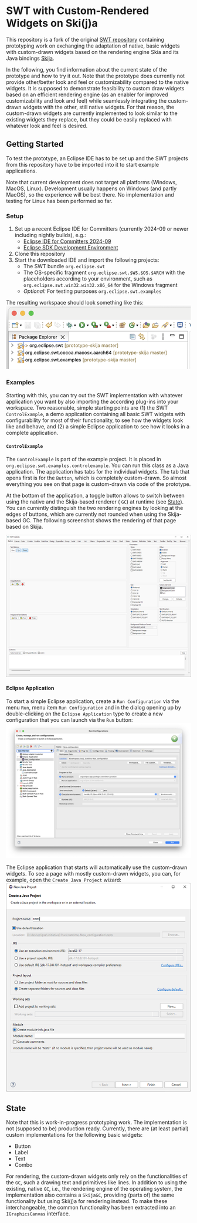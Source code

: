 # SWT with Custom-Rendered Widgets on Ski(j)a

This repository is a fork of the original [SWT repository](https://github.com/eclipse-platform/eclipse.platform.swt) containing prototyping work on exchanging the adaptation of native, basic widgets with custom-drawn widgets based on the rendering engine Skia and its Java bindings [Skija](https://github.com/JetBrains/skija).

In the following, you find information about the current state of the prototype and how to try it out. Note that the prototype does currently not provide other/better look and feel or customizability compared to the native widgets. It is supposed to demonstrate feasibility to custom draw widgets based on an efficient rendering engine (as an enabler for improved customizability and look and feel) while seamlessly integrating the custom-drawn widgets with the other, still native widgets. For that reason, the custom-drawn widgets are currently implemented to look similar to the existing widgets they replace, but they could be easily replaced with whatever look and feel is desired.

## Getting Started

To test the prototype, an Eclipse IDE has to be set up and the SWT projects from this repository have to be imported into it to start example applications.

Note that current development does not target all platforms (Windows, MacOS, Linux). Development usually happens on Windows (and partly MacOS), so the experience will be best there. No implementation and testing for Linux has been performed so far.

### Setup

1. Set up a recent Eclipse IDE for Committers (currently 2024-09 or newer including nightly builds), e.g.:
   - [Eclipse IDE for Committers 2024-09](https://www.eclipse.org/downloads/packages/release/2024-09/r/eclipse-ide-eclipse-committers)
   - [Eclipse SDK Development Environment](https://github.com/eclipse-platform/eclipse.platform?tab=readme-ov-file#how-to-contribute)
2. Clone this repository
3. Start the downloaded IDE and import the following projects:
   - The SWT bundle `org.eclipse.swt`
   - The OS-specific fragment `org.eclipse.swt.$WS.$OS.$ARCH` with the placeholders according to your environment, such as `org.eclipse.swt.win32.win32.x86_64` for the Windows fragment
   - _Optional:_ For testing purposes `org.eclipse.swt.examples`

The resulting workspace should look something like this:
![Workspace after setup](readme_images/workspace_after_setup.png)

### Examples

Starting with this, you can try out the SWT implementation with whatever application you want by also importing the according plug-ins into your workspace. Two reasonable, simple starting points are (1) the SWT `ControlExample`, a demo application containing all basic SWT widgets with configurability for most of their functionality, to see how the widgets look like and behave, and (2) a simple Eclipse application to see how it looks in a complete application.

#### `ControlExample`

The `ControlExample` is part of the example project. It is placed in `org.eclipse.swt.examples.controlexample`. You can run this class as a Java application. The application has tabs for the individual widgets. The tab that opens first is for the `Button`, which is completely custom-drawn. So almost everything you see on that page is custom-drawn via code of the prototype.

At the bottom of the application, a toggle button allows to switch between using the native and the Skija-based renderer ( `GC`) at runtime (see [State](#state)). You can currently distinguish the two rendering engines by looking at the edges of buttons, which are currently not rounded when using the Skija-based GC. The following screenshot shows the rendering of that page based on Skija.

![ControlExample Button Page](readme_images/controls_button_windows_custom_skijagc.png)

#### Eclipse Application

To start a simple Eclipse application, create a `Run Configuration` via the menu `Run`, menu item `Run Configuration` and in the dialog opening up by double-clicking on the `Eclipse Application` type to create a new configuration that you can launch via the `Run` button:
![Eclipse Application Run Configuration](readme_images/eclipse_run_configuration.png)

The Eclipse application that starts will automatically use the custom-drawn widgets. To see a page with mostly custom-drawn widgets, you can, for example, open the `Create Java Project` wizard:
![Java Project Creation Wizard](readme_images/java_project_creation_windows_custom_skijagc.png)

## State

Note that this is work-in-progress prototyping work. The implementation is not (supposed to be) production ready.
Currently, there are (at least partial) custom implementations for the following basic widgets:
- Button
- Label
- Text
- Combo

For rendering, the custom-drawn widgets only rely on the functionalities of the `GC`, such a drawing text and primitives like lines.
In addition to using the existing, native `GC`, i.e., the rendering engine of the operating system, the implementation also contains a `SkijaGC`, providing (parts of) the same functionality but using Ski(j)a for rendering instead. To make these interchangeable, the common functionality has been extracted into an `IGraphicsCanvas` interface.

